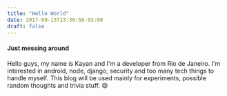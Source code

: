 ```yaml
---
title: "Hello World"
date: 2017-09-13T23:30:50-03:00
draft: false
---
```

#### Just messing around
Hello guys, my name is Kayan and I'm a developer from Rio de Janeiro. I'm interested in android, node, django, security and too many tech things to handle myself.
This blog will be used mainly for experiments, possible random thoughts and trivia stuff.
:smile:
